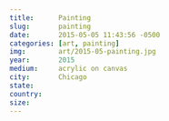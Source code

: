 ```yaml
---
title:  	Painting
slug:		painting
date:   	2015-05-05 11:43:56 -0500
categories: [art, painting]
img:		art/2015-05-painting.jpg
year:		2015
medium:		acrylic on canvas
city:		Chicago
state:
country:
size:
---
```


